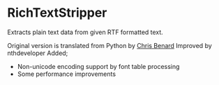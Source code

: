 # RichTextStripper

Extracts plain text data from given RTF formatted text.

Original version is translated from Python by [Chris Benard](https://chrisbenard.net/2014/08/20/extract-text-from-rtf-in-c-net/)
Improved by nthdeveloper
Added;
- Non-unicode encoding support by font table processing
- Some performance improvements

